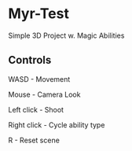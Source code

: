 # Myr-Test

Simple 3D Project w. Magic Abilities

## Controls

WASD - Movement

Mouse - Camera Look

Left click - Shoot

Right click - Cycle ability type

R - Reset scene
